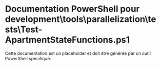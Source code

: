 # Documentation PowerShell pour development\tools\parallelization\tests\Test-ApartmentStateFunctions.ps1

Cette documentation est un placeholder et doit être générée par un outil PowerShell spécifique.
